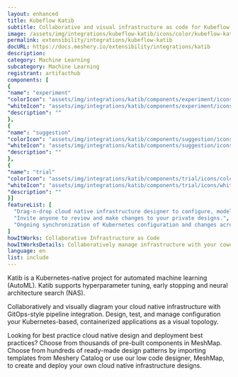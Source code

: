 ```yaml
---
layout: enhanced
title: Kubeflow Katib
subtitle: Collaborative and visual infrastructure as code for Kubeflow Katib
image: /assets/img/integrations/kubeflow-katib/icons/color/kubeflow-katib-color.svg
permalink: extensibility/integrations/kubeflow-katib
docURL: https://docs.meshery.io/extensibility/integrations/katib
description: 
category: Machine Learning
subcategory: Machine Learning
registrant: artifacthub
components: [
{
"name": "experiment"
"colorIcon": "assets/img/integrations/katib/components/experiment/icons/color/experiment-color.svg"
"whiteIcon": "assets/img/integrations/katib/components/experiment/icons/white/experiment-white.svg"
"description": ""
},
{
"name": "suggestion"
"colorIcon": "assets/img/integrations/katib/components/suggestion/icons/color/suggestion-color.svg"
"whiteIcon": "assets/img/integrations/katib/components/suggestion/icons/white/suggestion-white.svg"
"description": ""
},
{
"name": "trial"
"colorIcon": "assets/img/integrations/katib/components/trial/icons/color/trial-color.svg"
"whiteIcon": "assets/img/integrations/katib/components/trial/icons/white/trial-white.svg"
"description": ""
}]
featureList: [
  "Drag-n-drop cloud native infrastructure designer to configure, model, and deploy your workloads.",
  "Invite anyone to review and make changes to your private designs.",
  "Ongoing synchronization of Kubernetes configuration and changes across any number of clusters."
]
howItWorks: Collaborative Infrastructure as Code
howItWorksDetails: Collaboratively manage infrastructure with your coworkers synchronously sharing the same designs.
language: en
list: include
---
```

<p>
Katib is a Kubernetes-native project for automated machine learning (AutoML). Katib supports hyperparameter tuning, early stopping and neural architecture search (NAS).
</p>
<p>
    Collaboratively and visually diagram your cloud native infrastructure with GitOps-style pipeline integration. Design, test, and manage configuration your Kubernetes-based, containerized applications as a visual topology.
</p>
<p>
    Looking for best practice cloud native design and deployment best practices? Choose from thousands of pre-built components in MeshMap. Choose from hundreds of ready-made design patterns by importing templates from Meshery Catalog or use our low code designer, MeshMap, to create and deploy your own cloud native infrastructure designs.
</p>
